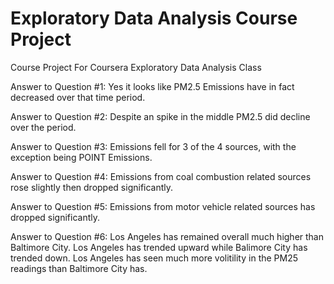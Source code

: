 # Exploratory Data Analysis Course Project

Course Project For Coursera Exploratory Data Analysis Class

Answer to Question #1:
Yes it looks like PM2.5 Emissions have in fact decreased over that time period.

Answer to Question #2:
Despite an spike in the middle PM2.5 did decline over the period.

Answer to Question #3:
Emissions fell for 3 of the 4 sources, with the exception being POINT Emissions.

Answer to Question #4:
Emissions from coal combustion related sources rose slightly then dropped significantly.

Answer to Question #5:
Emissions from motor vehicle related sources has dropped significantly.

Answer to Question #6:
Los Angeles has remained overall much higher than Baltimore City.
Los Angeles has trended upward while Balimore City has trended down.
Los Angeles has seen much more volitility in the PM25 readings than Baltimore City has.
